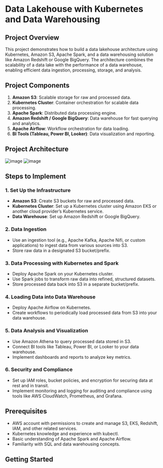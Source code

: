 # Data Lakehouse with Kubernetes and Data Warehousing

## Project Overview

This project demonstrates how to build a data lakehouse architecture using Kubernetes, Amazon S3, Apache Spark, and a data warehousing solution like Amazon Redshift or Google BigQuery.
The architecture combines the scalability of a data lake with the performance of a data warehouse, enabling efficient data ingestion, processing, storage, and analysis.

## Project Components

1. **Amazon S3**: Scalable storage for raw and processed data.
2. **Kubernetes Cluster**: Container orchestration for scalable data processing.
3. **Apache Spark**: Distributed data processing engine.
4. **Amazon Redshift / Google BigQuery**: Data warehouse for fast querying and analytics.
5. **Apache Airflow**: Workflow orchestration for data loading.
6. **BI Tools (Tableau, Power BI, Looker)**: Data visualization and reporting.

## Project Architecture
![image](https://github.com/EthanNorton/Datalake-AWS/assets/86625413/4a49eabf-9882-42bd-9ebc-91b124a1d8da)
![image](https://github.com/EthanNorton/Datalake-AWS/assets/86625413/c40d876a-2c8e-4e71-9843-908515972f24)


## Steps to Implement

### 1. Set Up the Infrastructure

- **Amazon S3**: Create S3 buckets for raw and processed data.
- **Kubernetes Cluster**: Set up a Kubernetes cluster using Amazon EKS or another cloud provider’s Kubernetes service.
- **Data Warehouse**: Set up Amazon Redshift or Google BigQuery.

### 2. Data Ingestion

- Use an ingestion tool (e.g., Apache Kafka, Apache Nifi, or custom applications) to ingest data from various sources into S3.
- Store raw data in a designated S3 bucket/prefix.

### 3. Data Processing with Kubernetes and Spark

- Deploy Apache Spark on your Kubernetes cluster.
- Use Spark jobs to transform raw data into refined, structured datasets.
- Store processed data back into S3 in a separate bucket/prefix.

### 4. Loading Data into Data Warehouse

- Deploy Apache Airflow on Kubernetes.
- Create workflows to periodically load processed data from S3 into your data warehouse.

### 5. Data Analysis and Visualization

- Use Amazon Athena to query processed data stored in S3.
- Connect BI tools like Tableau, Power BI, or Looker to your data warehouse.
- Implement dashboards and reports to analyze key metrics.

### 6. Security and Compliance

- Set up IAM roles, bucket policies, and encryption for securing data at rest and in transit.
- Implement monitoring and logging for auditing and compliance using tools like AWS CloudWatch, Prometheus, and Grafana.

## Prerequisites

- AWS account with permissions to create and manage S3, EKS, Redshift, IAM, and other related services.
- Kubernetes knowledge and experience with kubectl.
- Basic understanding of Apache Spark and Apache Airflow.
- Familiarity with SQL and data warehousing concepts.

## Getting Started

